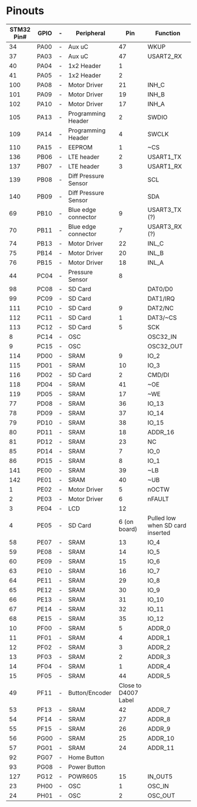 # Pinouts

| STM32 Pin#	| GPIO	|-| Peripheral	| Pin	| Function | 
| ----- 		| ----  |-| -----     | ----  | -----------	| 
| 34			| PA00	|-| Aux uC	| 47	| WKUP | 
| 37			| PA03	|-| Aux uC	| 47	| USART2_RX | 
| 40			| PA04	|-| 1x2 Header	| 1	|  | 
| 41			| PA05	|-| 1x2 Header	| 2	|  | 
| 100			| PA08	|-| Motor Driver	| 21	| INH_C | 
| 101			| PA09	|-| Motor Driver	| 19	| INH_B | 
| 102			| PA10	|-| Motor Driver	| 17	| INH_A | 
| 105			| PA13	|-| Programming Header	| 2	| SWDIO | 
| 109			| PA14	|-| Programming Header	| 4	| SWCLK | 
| 110			| PA15	|-| EEPROM	| 1	| ~CS | 
| 136			| PB06	|-| LTE header	| 2	| USART1_TX | 
| 137			| PB07	|-| LTE header	| 3	| USART1_RX | 
| 139			| PB08	|-| Diff Pressure Sensor	| 	| SCL | 
| 140			| PB09	|-| Diff Pressure Sensor	| 	| SDA | 
| 69			| PB10	|-| Blue edge connector	| 9	| USART3_TX (?) | 
| 70			| PB11	|-| Blue edge connector	| 7	| USART3_RX (?) | 
| 74			| PB13	|-| Motor Driver	| 22	| INL_C | 
| 75			| PB14	|-| Motor Driver	| 20	| INL_B | 
| 76			| PB15	|-| Motor Driver	| 18	| INL_A | 
| 44			| PC04	|-| Pressure Sensor	| 8	|  | 
| 98			| PC08	|-| SD Card	| 	| DAT0/D0 | 
| 99			| PC09	|-| SD Card	| 	| DAT1/IRQ | 
| 111			| PC10	|-| SD Card	| 9	| DAT2/NC | 
| 112			| PC11	|-| SD Card	| 1	| DAT3/~CS | 
| 113			| PC12	|-| SD Card	| 5	| SCK | 
| 8				| PC14	|-| OSC	| 	| OSC32_IN | 
| 9				| PC15	|-| OSC	| 	| OSC32_OUT | 
| 114			| PD00	|-| SRAM	| 9	| IO_2 | 
| 115			| PD01	|-| SRAM	| 10	| IO_3 | 
| 116			| PD02	|-| SD Card	| 2	| CMD/DI | 
| 118			| PD04	|-| SRAM	| 41	| ~OE | 
| 119			| PD05	|-| SRAM	| 17	| ~WE | 
| 77			| PD08	|-| SRAM	| 36	| IO_13 | 
| 78			| PD09	|-| SRAM	| 37	| IO_14 | 
| 79			| PD10	|-| SRAM	| 38	| IO_15 | 
| 80			| PD11	|-| SRAM	| 18	| ADDR_16 | 
| 81			| PD12	|-| SRAM	| 23	| NC | 
| 85			| PD14	|-| SRAM	| 7	| IO_0 | 
| 86			| PD15	|-| SRAM	| 8	| IO_1 | 
| 141			| PE00	|-| SRAM	| 39	| ~LB | 
| 142			| PE01	|-| SRAM	| 40	| ~UB | 
| 1				| PE02	|-| Motor Driver	| 5	| nOCTW | 
| 2				| PE03	|-| Motor Driver	| 6	| nFAULT | 
| 3				| PE04	|-| LCD	| 12	|  | 
| 4				| PE05	|-| SD Card	| 6 (on board)	| Pulled low when SD card inserted | 
| 58			| PE07	|-| SRAM	| 13	| IO_4 | 
| 59			| PE08	|-| SRAM	| 14	| IO_5 | 
| 60			| PE09	|-| SRAM	| 15	| IO_6 | 
| 63			| PE10	|-| SRAM	| 16	| IO_7 | 
| 64			| PE11	|-| SRAM	| 29	| IO_8 | 
| 65			| PE12	|-| SRAM	| 30	| IO_9 | 
| 66			| PE13	|-| SRAM	| 31	| IO_10 | 
| 67			| PE14	|-| SRAM	| 32	| IO_11 | 
| 68			| PE15	|-| SRAM	| 35	| IO_12 | 
| 10			| PF00	|-| SRAM	| 5	| ADDR_0 | 
| 11			| PF01	|-| SRAM	| 4	| ADDR_1 | 
| 12			| PF02	|-| SRAM	| 3	| ADDR_2 | 
| 13			| PF03	|-| SRAM	| 2	| ADDR_3 | 
| 14			| PF04	|-| SRAM	| 1	| ADDR_4 | 
| 15			| PF05	|-| SRAM	| 44	| ADDR_5 | 
| 49			| PF11	|-| Button/Encoder	| Close to D4007 Label	|  | 
| 53			| PF13	|-| SRAM	| 42	| ADDR_7 | 
| 54			| PF14	|-| SRAM	| 27	| ADDR_8 | 
| 55			| PF15	|-| SRAM	| 26	| ADDR_9 | 
| 56			| PG00	|-| SRAM	| 25	| ADDR_10 | 
| 57			| PG01	|-| SRAM	| 24	| ADDR_11 | 
| 92			| PG07	|-| Home Button	| 	|  | 
| 93			| PG08	|-| Power Button	| 	|  | 
| 127			| PG12	|-| POWR605	| 15    | IN_OUT5 | 
| 23			| PH00	|-| OSC	| 1	| OSC_IN | 
| 24			| PH01	|-| OSC	| 2	| OSC_OUT | 
